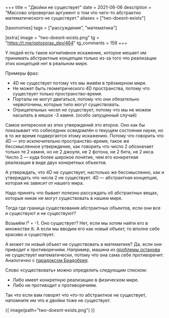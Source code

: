 +++
title = "Двойки не существует"
date = 2021-06-06
description = "Массово опровергаю аргумент о том что чего-то абстрактно математического не существует."
aliases = ["two-doesnt-exists"]

[taxonomies]
tags = ["рассуждения", "математика"]

[extra]
image = "two-doesnt-exists.png"
tg = "https://t.me/optozorax_dev/464"
tg_comments = 159
+++

У людей есть такое когнитивное искажение, которое мешает им принимать абстрактные концепции только из-за того что реализации этих концепций нет в реальном мире.

Примеры фраз: 
* 4D не существует потому что мы живём в трёхмерном мире.
* Не может быть геометрического 4D пространства, потому что существует только пространство-время.
* Порталы не могут двигаться, потому что они обязательно червоточины, которые типо могут существовать.
* Отрицательных чисел не существует, потому что мы не можем насыпать в мешок -3 камня. (особо запущенный случай)

Самое интересное из этих утверждений это второе. Оно как бы показывает что собеседник осведомлён о текущем состоянии науки, но в то же время подвергается этому искажению. Потому что говорить что 4D — это исключительно пространство-время, такое же бессмысленное утверждение, как говорить что число 2 обозначает только те 2 камня, но не 2 джоуля, не 2 фотона, не 2 бита, не 2 икса. Число 2 — куда более широкое понятие, чем его конкретная реализация в виде двух конкретных объектов.

А утверждать, что 4D не существует, настолько же бессмысленно, как и утверждать что числа 2 не существует. 4D — абстрактная концепция, которая не зависит от нашего мира.

Надо принять что бывает полезно рассуждать об абстрактных вещах, которые никак не могут существовать в нашем мире.

Тогда где граница существования абстрактных объектов, если они все и существуют и не существуют?

Возьмём i² = -1. Оно существует? Нет, если мы хотим найти его в множестве ℝ. А если мы вводим его как новый объект, то вполне себе красиво и существует.

А может ли новый объект не существовать в математике? Да, если они приводит к противоречиям. Например, машина из [проблемы останова](https://ru.wikipedia.org/wiki/%D0%9F%D1%80%D0%BE%D0%B1%D0%BB%D0%B5%D0%BC%D0%B0_%D0%BE%D1%81%D1%82%D0%B0%D0%BD%D0%BE%D0%B2%D0%BA%D0%B8) не существует математически, потому что она сама себе противоречит. Аналогично с [парадоксом Брадобрея](https://ru.wikipedia.org/wiki/%D0%9F%D0%B0%D1%80%D0%B0%D0%B4%D0%BE%D0%BA%D1%81_%D0%A0%D0%B0%D1%81%D1%81%D0%B5%D0%BB%D0%B0#%D0%9F%D0%B0%D1%80%D0%B0%D0%B4%D0%BE%D0%BA%D1%81_%D0%B1%D1%80%D0%B0%D0%B4%D0%BE%D0%B1%D1%80%D0%B5%D1%8F.).

Слово «существовать» можно определить следующим списком:
* Либо имеет конкретную реализацию в физическом мире.
* Либо не противодит к противоречиям.

Так что если вам говорят что что-то абстрактное не существует, напомните им что и двойки тоже не существует.

{{ image(path="two-doesnt-exists.png") }}
